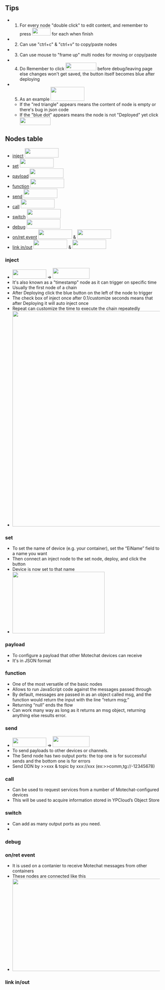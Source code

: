 ## Tips
* 1. For every node "double click" to edit content, and remember to press <img src="https://i.imgur.com/a1M9i9h.png" width=60 height=25> for each when finish
* 2. Can use "ctrl+c" & "ctrl+v" to copy/paste nodes
* 3. Can use mouse to "frame up" multi nodes for moving or copy/paste
* 4. Do Remember to click <img src="https://i.imgur.com/SbNMST5.png" width=100 height=25> before debug/leaving page else changes won't get saved, the button itself becomes blue after deploying
* 5. As an example <img src="https://i.imgur.com/7KWSIGM.png" width=110 height=45> 
    * If the "red triangle" appears means the content of node is empty or there's bug in json code 
    * If the "blue dot" appears means the node is not "Deployed" yet click <img src="https://i.imgur.com/SbNMST5.png" width=100 height=25> 

## Nodes table
* [inject](#inject) <img src="https://i.imgur.com/CLSpzfz.png" width=110 height=30> 
* [set](#set) <img src="https://i.imgur.com/mrUJBKE.png" width=110 height=30>
* [payload](#payload) <img src="https://i.imgur.com/XlbGGpk.png" width=110 height=30>
* [function](#function) <img src="https://i.imgur.com/QX7O8PO.png" width=110 height=30>
* [send](#send) <img src="https://i.imgur.com/LQ1jsMD.png" width=110 height=30>
* [call](#call) <img src="https://i.imgur.com/cF7R86U.png" width=110 height=30>
* [switch](#switch) <img src="https://i.imgur.com/UuE2qCf.png" width=110 height=30>
* [debug](#debug) <img src="https://i.imgur.com/zdAEqm1.png" width=110 height=30>
* [on/ret event](#1) <img src="https://i.imgur.com/6mbbHyl.png" width=110 height=30> & <img src="https://i.imgur.com/HCFQkIE.png" width=110 height=30>
* [link in/out](#2) <img src="https://i.imgur.com/3B8FtrL.png" width=110 height=30> & <img src="https://i.imgur.com/ekxbsPo.png" width=110 height=30>




### inject 
* <img src="https://i.imgur.com/CLSpzfz.png" width=110 height=30> => <img src="https://i.imgur.com/sWgEnlW.png" width=120 height=35>
* It's also known as a "timestamp" node as it can trigger on specific time
* Usually the first node of a chain
* After Deploying click the blue button on the left of the node to trigger
* The check box of inject once after 0.1/customize seconds means that after Deploying it will auto inject once
* Repeat can customize the time to execute the chain repeatedly
* <img src="https://i.imgur.com/ppCarhZ.png" width=500 height=700>

### set
* To set the name of device (e.g. your container), set the “EiName” field to a name you want
* Then connect an inject node to the set node, deploy, and click the button 
* Device is now set to that name
* <img src="https://i.imgur.com/5N7rr5q.png" width=300 height=200>

### payload
* To configure a payload that other Motechat devices can receive 
* It's in JSON format

### function
* One of the most versatile of the basic nodes 
* Allows to run JavaScript code against the messages passed through
* By default, messages are passed in as an object called msg, and the function would return the input with the line “return msg;”
* Returning “null” ends the flow 
* Can work many way as long as it returns an msg object, returning anything else results error. 


### send
* <img src="https://i.imgur.com/LQ1jsMD.png" width=110 height=30> => <img src="https://i.imgur.com/Y9R4kge.png" width=120 height=35>
* To send payloads to other devices or channels. 
* The Send node has two output ports: the top one is for successful sends and the bottom one is for errors
* Send DDN by >>xxx & topic by xxx://xxx (ex:>>comm,tg://-12345678)
 
### call
* Can be used to request services from a number of Motechat-configured devices 
* This will be used to acquire information stored in YPCloud’s Object Store

### switch
* Can add as many output ports as you need. 
* 

### debug

### <h3 id="1">on/ret event</h3>
* It is used on a contanier to receive Motechat messages from other containers
* These nodes are connected like this
* <img src="https://i.imgur.com/6JCxVpb.png" width=500 height=300>
       
### <h3 id="2">link in/out</h3>

